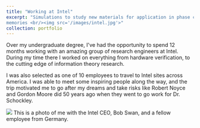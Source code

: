 ```yaml
---
title: "Working at Intel"
excerpt: "Simulations to study new materials for application in phase change
memories <br/><img src='/images/intel.jpg'>"
collection: portfolio
---
```


Over my undergraduate degree, I've had the opportunity to spend 12 months working with an amazing group of research engineers at Intel. During my time there I worked on everything from hardware verification, to the cutting edge of information theory research. 

I was also selected as one of 10 employees to travel to Intel sites across America. I was able to meet some inspiring people along the way, and the trip motivated me to go after my dreams and take risks like Robert Noyce and Gordon Moore did 50 years ago when they went to go work for Dr. Schockley.

<img src='/images/intel.jpg'>
This is a photo of me with the Intel CEO, Bob Swan, and a fellow employee from Germany.
